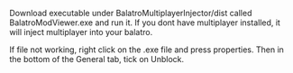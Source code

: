 Download executable under BalatroMultiplayerInjector/dist
called BalatroModViewer.exe and run it. If you dont have multiplayer installed, it will inject multiplayer into your balatro.

If file not working, right click on the .exe file and press properties. Then in the bottom of the General tab, tick on Unblock.
